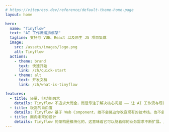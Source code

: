 ```yaml
---
# https://vitepress.dev/reference/default-theme-home-page
layout: home

hero:
  name: "Tinyflow"
  text: "AI 工作流编排框架"
  tagline: 支持与 VUE、React 以及原生 JS 项目集成
  image:
    src: /assets/images/logo.png
    alt: Tinyflow
  actions:
    - theme: brand
      text: 快速开始
      link: /zh/quick-start
    - theme: alt
      text: 开发文档
      link: /zh/what-is-tinyflow

features:
  - title: 轻量，但功能强大
    details: Tinyflow 不追求大而全，而是专注于解决核心问题 —— 让 AI 工作流与现有业务无缝结合。它的代码库非常轻量，学习成本低，但功能却一点也不含糊。无论是简单的任务编排还是复杂的多模态推理，Tinyflow 都能轻松应对。
  - title: 极高的自由度 
    details: Tinyflow 基于 Web Component，她不会强迫你改变现有的技术栈，也不会对你的开发习惯指手画脚。无论你是前端开发者，还是后端工程师，都可以在自己的领域里找到最适合的切入点。我希望这种 “不打扰” 的设计哲学，能够让开发者觉得很舒心。
  - title: 面向未来的设计
    details: Tinyflow 的架构是模块化的，这意味着它可以随着你的业务需求不断扩展。比如，今天你只需要一个简单的文本生成流程，明天可能需要加入语音识别或图像处理。Tinyflow 的插件机制可以让你随时添加新功能，而不需要推倒重来。
---
```


